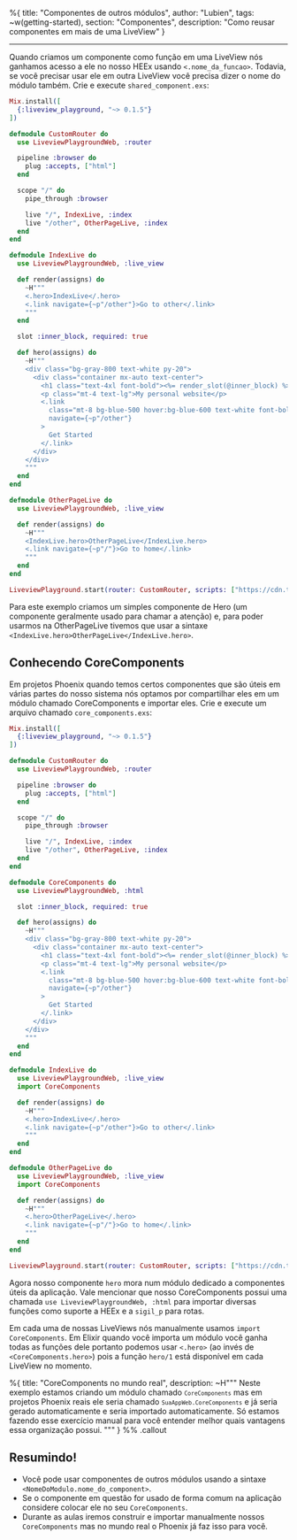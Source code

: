 %{
title: "Componentes de outros módulos",
author: "Lubien",
tags: ~w(getting-started),
section: "Componentes",
description: "Como reusar componentes em mais de uma LiveView"
}

---

Quando criamos um componente como função em uma LiveView nós ganhamos acesso a ele no nosso HEEx usando `<.nome_da_funcao>`. Todavia, se você precisar usar ele em outra LiveView você precisa dizer o nome do módulo também. Crie e execute `shared_component.exs`:

```elixir
Mix.install([
  {:liveview_playground, "~> 0.1.5"}
])

defmodule CustomRouter do
  use LiveviewPlaygroundWeb, :router

  pipeline :browser do
    plug :accepts, ["html"]
  end

  scope "/" do
    pipe_through :browser

    live "/", IndexLive, :index
    live "/other", OtherPageLive, :index
  end
end

defmodule IndexLive do
  use LiveviewPlaygroundWeb, :live_view

  def render(assigns) do
    ~H"""
    <.hero>IndexLive</.hero>
    <.link navigate={~p"/other"}>Go to other</.link>
    """
  end

  slot :inner_block, required: true

  def hero(assigns) do
    ~H"""
    <div class="bg-gray-800 text-white py-20">
      <div class="container mx-auto text-center">
        <h1 class="text-4xl font-bold"><%= render_slot(@inner_block) %></h1>
        <p class="mt-4 text-lg">My personal website</p>
        <.link
          class="mt-8 bg-blue-500 hover:bg-blue-600 text-white font-bold py-2 px-4 rounded"
          navigate={~p"/other"}
        >
          Get Started
        </.link>
      </div>
    </div>
    """
  end
end

defmodule OtherPageLive do
  use LiveviewPlaygroundWeb, :live_view

  def render(assigns) do
    ~H"""
    <IndexLive.hero>OtherPageLive</IndexLive.hero>
    <.link navigate={~p"/"}>Go to home</.link>
    """
  end
end

LiveviewPlayground.start(router: CustomRouter, scripts: ["https://cdn.tailwindcss.com"])
```

Para este exemplo criamos um simples componente de Hero (um componente geralmente usado para chamar a atenção) e, para poder usarmos na OtherPageLive tivemos que usar a sintaxe `<IndexLive.hero>OtherPageLive</IndexLive.hero>`.

## Conhecendo CoreComponents

Em projetos Phoenix quando temos certos componentes que são úteis em várias partes do nosso sistema nós optamos por compartilhar eles em um módulo chamado CoreComponents e importar eles. Crie e execute um arquivo chamado `core_components.exs`:

```elixir
Mix.install([
  {:liveview_playground, "~> 0.1.5"}
])

defmodule CustomRouter do
  use LiveviewPlaygroundWeb, :router

  pipeline :browser do
    plug :accepts, ["html"]
  end

  scope "/" do
    pipe_through :browser

    live "/", IndexLive, :index
    live "/other", OtherPageLive, :index
  end
end

defmodule CoreComponents do
  use LiveviewPlaygroundWeb, :html

  slot :inner_block, required: true

  def hero(assigns) do
    ~H"""
    <div class="bg-gray-800 text-white py-20">
      <div class="container mx-auto text-center">
        <h1 class="text-4xl font-bold"><%= render_slot(@inner_block) %></h1>
        <p class="mt-4 text-lg">My personal website</p>
        <.link
          class="mt-8 bg-blue-500 hover:bg-blue-600 text-white font-bold py-2 px-4 rounded"
          navigate={~p"/other"}
        >
          Get Started
        </.link>
      </div>
    </div>
    """
  end
end

defmodule IndexLive do
  use LiveviewPlaygroundWeb, :live_view
  import CoreComponents

  def render(assigns) do
    ~H"""
    <.hero>IndexLive</.hero>
    <.link navigate={~p"/other"}>Go to other</.link>
    """
  end
end

defmodule OtherPageLive do
  use LiveviewPlaygroundWeb, :live_view
  import CoreComponents

  def render(assigns) do
    ~H"""
    <.hero>OtherPageLive</.hero>
    <.link navigate={~p"/"}>Go to home</.link>
    """
  end
end

LiveviewPlayground.start(router: CustomRouter, scripts: ["https://cdn.tailwindcss.com"])
```

Agora nosso componente `hero` mora num módulo dedicado a componentes úteis da aplicação. Vale mencionar que nosso CoreComponents possui uma chamada `use LiveviewPlaygroundWeb, :html` para importar diversas funções como suporte a HEEx e a `sigil_p` para rotas.

Em cada uma de nossas LiveViews nós manualmente usamos `import CoreComponents`. Em Elixir quando você importa um módulo você ganha todas as funções dele portanto podemos usar `<.hero>` (ao invés de `<CoreComponents.hero>`) pois a função `hero/1` está disponível em cada LiveView no momento.

%{
title: "CoreComponents no mundo real",
description: ~H"""
Neste exemplo estamos criando um módulo chamado <code>`CoreComponents`</code> mas em projetos Phoenix reais ele seria chamado <code>`SuaAppWeb.CoreComponents`</code> e já seria gerado automaticamente e seria importado automaticamente. Só estamos fazendo esse exercício manual para você entender melhor quais vantagens essa organização possui.
"""
} %% .callout

## Resumindo!

- Você pode usar componentes de outros módulos usando a sintaxe `<NomeDoModulo.nome_do_component>`.
- Se o componente em questão for usado de forma comum na aplicação considere colocar ele no seu `CoreComponents`.
- Durante as aulas iremos construir e importar manualmente nossos `CoreComponents` mas no mundo real o Phoenix já faz isso para você.
